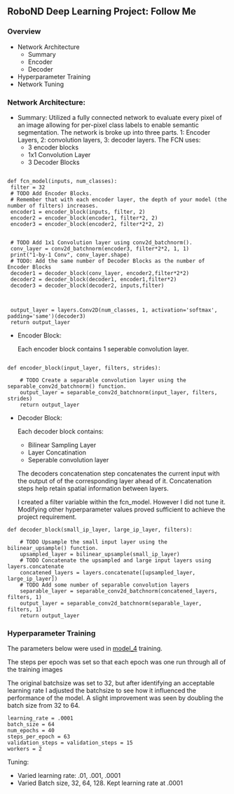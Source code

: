 ## RoboND Deep Learning Project: Follow Me

### Overview
* Network Architecture
  * Summary
  * Encoder
  * Decoder
* Hyperparameter Training
* Network Tuning

### Network Architecture:
  * Summary:
    Utilized a fully connected network to evaluate every pixel of an image allowing for per-pixel class labels to enable semantic segmentation.
    The network is broke up into three parts. 1: Encoder Layers, 2: convolution layers, 3: decoder layers.
   The FCN uses:
    * 3 encoder blocks
    * 1x1 Convolution Layer
    * 3 Decoder Blocks

   ```

def fcn_model(inputs, num_classes):
    filter = 32
    # TODO Add Encoder Blocks.
    # Remember that with each encoder layer, the depth of your model (the number of filters) increases.
    encoder1 = encoder_block(inputs, filter, 2)
    encoder2 = encoder_block(encoder1, filter*2, 2)
    encoder3 = encoder_block(encoder2, filter*2*2, 2)


    # TODO Add 1x1 Convolution layer using conv2d_batchnorm().
    conv_layer = conv2d_batchnorm(encoder3, filter*2*2, 1, 1)
    print("1-by-1 Conv", conv_layer.shape)
    # TODO: Add the same number of Decoder Blocks as the number of Encoder Blocks
    decoder1 = decoder_block(conv_layer, encoder2,filter*2*2)
    decoder2 = decoder_block(decoder1, encoder1,filter*2)
    decoder3 = decoder_block(decoder2, inputs,filter)



    output_layer = layers.Conv2D(num_classes, 1, activation='softmax', padding='same')(decoder3)
    return output_layer

   ```

   * Encoder Block:

      Each encoder block contains 1 seperable convolution layer.

```

def encoder_block(input_layer, filters, strides):

    # TODO Create a separable convolution layer using the separable_conv2d_batchnorm() function.
    output_layer = separable_conv2d_batchnorm(input_layer, filters, strides)
    return output_layer
```

   * Decoder Block:

      Each decoder block contains:

     * Bilinear Sampling Layer
     * Layer Concatination
     * Seperable convolution layer

     The decoders concatenation step concatenates the current input with the output of of the corresponding layer ahead of it.
     Concatenation steps help retain spatial information between layers.

     I created a filter variable within the fcn_model. However I did not tune it. Modifying other hyperparameter values proved sufficient
     to achieve the project requirement.
```
def decoder_block(small_ip_layer, large_ip_layer, filters):

    # TODO Upsample the small input layer using the bilinear_upsample() function.
    upsampled_layer = bilinear_upsample(small_ip_layer)
    # TODO Concatenate the upsampled and large input layers using layers.concatenate
    concatened_layers = layers.concatenate([upsampled_layer, large_ip_layer])
    # TODO Add some number of separable convolution layers
    separable_layer = separable_conv2d_batchnorm(concatened_layers, filters, 1)
    output_layer = separable_conv2d_batchnorm(separable_layer, filters, 1)
    return output_layer
```

### Hyperparameter Training

The parameters below were used in [model_4](https://github.com/ejbkdb/RoboND-DeepLearning-Project/blob/master/data/weights/model_weights_4) training.

The steps per epoch was set so that each epoch was one run through all of the training images

The original batchsize was set to 32, but after identifying an acceptable learning rate I adjusted the batchsize to see how it influenced
the performance of the model. A slight improvement was seen by doubling the batch size from 32 to 64.

```
learning_rate = .0001
batch_size = 64
num_epochs = 40
steps_per_epoch = 63
validation_steps = validation_steps = 15
workers = 2
```
Tuning:
* Varied learning rate: .01, .001, .0001
* Varied Batch size, 32, 64, 128. Kept learning rate at .0001
